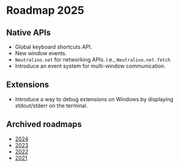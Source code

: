 # Roadmap 2025

## Native APIs

- Global keyboard shortcuts API.
- New window events.
- `Neutralino.net` for networking APIs. i.e., `Neutralino.net.fetch`
- Introduce an event system for multi-window communication.

## Extensions

- Introduce a way to debug extensions on Windows by displaying stdout/stderr on the terminal.
  
## Archived roadmaps

- [2024](archive/2024.md)
- [2023](archive/2023.md)
- [2022](archive/2022.md)
- [2021](archive/2021.md)
